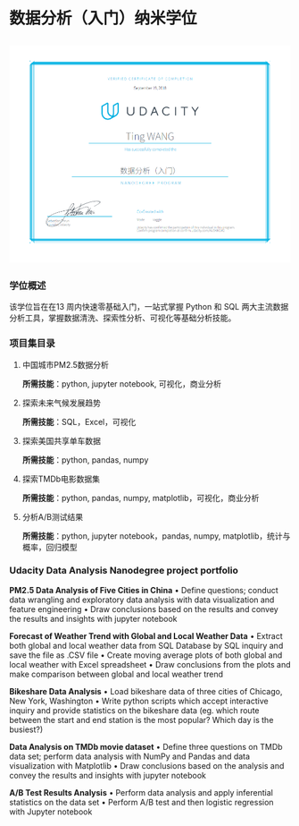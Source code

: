 # 数据分析（入门）纳米学位
## ![](https://github.com/twang18/DAND_Projects/blob/master/DAND-Certificate.png)

### 学位概述

该学位旨在在13 周内快速零基础入门，一站式掌握 Python 和 SQL 两大主流数据分析工具，掌握数据清洗、探索性分析、可视化等基础分析技能。



### 项目集目录

1. 中国城市PM2.5数据分析

   **所需技能**：python, jupyter notebook, 可视化，商业分析

2. 探索未来气候发展趋势

   **所需技能**：SQL，Excel，可视化

3. 探索美国共享单车数据

   **所需技能**：python, pandas, numpy

4. 探索TMDb电影数据集

   **所需技能**：python, pandas, numpy, matplotlib，可视化，商业分析

5. 分析A/B测试结果

   **所需技能**：python,  jupyter notebook，pandas, numpy, matplotlib，统计与概率，回归模型

### Udacity Data Analysis Nanodegree project portfolio

**PM2.5 Data Analysis of Five Cities in China**
•	Define questions; conduct data wrangling and exploratory data analysis with data visualization and feature engineering
•	Draw conclusions based on the results and convey the results and insights with jupyter notebook

**Forecast of Weather Trend with Global and Local Weather Data**
•	Extract both global and local weather data from SQL Database by SQL inquiry and save the file as .CSV file
•	Create moving average plots of both  global and local weather with Excel spreadsheet
•	Draw conclusions from the plots and make comparison between global and local weather trend

**Bikeshare Data Analysis**
•	Load bikeshare data of three cities of Chicago, New York, Washington
•	Write python scripts which accept interactive inquiry and provide statistics on the bikeshare data (eg. which route between the start and end station is the most popular? Which day is the busiest?)

**Data Analysis on TMDb movie dataset**
•	Define three questions on TMDb data set; perform data analysis with NumPy and Pandas and data visualization with Matplotlib
•	Draw conclusions based on the analysis and convey the results and insights with jupyter notebook

**A/B Test Results Analysis**
•	Perform data analysis and apply inferential statistics on the data set
•	Perform A/B test and then logistic regression with Jupyter notebook
